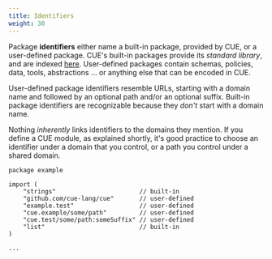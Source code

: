```yaml
---
title: Identifiers
weight: 30
---
```


Package **identifiers** either name a built-in package, provided by CUE, or
a user-defined package.
CUE's built-in packages provide its *standard library*, and are indexed
[here](https://pkg.go.dev/cuelang.org/go/pkg#pkg-overview).
User-defined packages contain schemas, policies, data, tools, abstractions ...
or anything else that can be encoded in CUE.
<!-- TODO: mention public sharing / private here? -->

User-defined package identifiers resemble URLs, starting with a domain name
and followed by an optional path and/or an optional suffix.
Built-in package identifiers are recognizable because they *don't* start with a
domain name.

Nothing *inherently* links identifiers to the domains they mention.
If you define a CUE module, as explained shortly, it's good practice to choose
an identifier under a domain that you control, or a path you control under a
shared domain.

```cue
package example

import (
	"strings"                       // built-in
	"github.com/cue-lang/cue"       // user-defined
	"example.test"                  // user-defined
	"cue.example/some/path"         // user-defined
	"cue.test/some/path:someSuffix" // user-defined
	"list"                          // built-in
)

...
```

